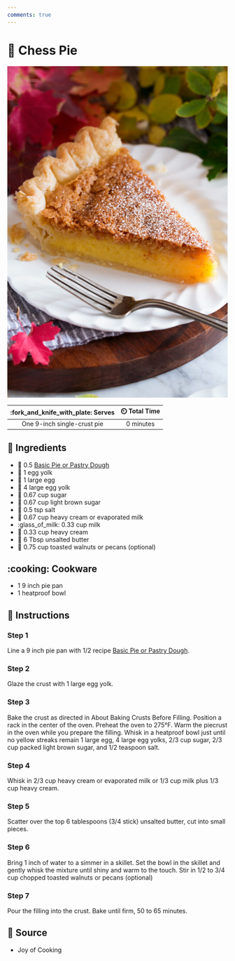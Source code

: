 ```yaml
---
comments: true
---
```

# :pie: Chess Pie

![Chess Pie](../assets/images/chess-pie.jpg)

| :fork_and_knife_with_plate: Serves | :timer_clock: Total Time |
|:----------------------------------:|:-----------------------: |
| One 9-inch single-crust pie | 0 minutes |

## :salt: Ingredients

- :pie: 0.5 [Basic Pie or Pastry Dough][1]
- :egg: 1 egg yolk
- :egg: 1 large egg
- :egg: 4 large egg yolk
- :candy: 0.67 cup sugar
- :maple_leaf: 0.67 cup light brown sugar
- :salt: 0.5 tsp salt
- :icecream: 0.67 cup heavy cream or evaporated milk
- :glass_of_milk: 0.33 cup milk
- :icecream: 0.33 cup heavy cream
- :butter: 6 Tbsp unsalted butter
- :chestnut: 0.75 cup toasted walnuts or pecans (optional)

## :cooking: Cookware

- 1 9 inch pie pan
- 1 heatproof bowl

## :pencil: Instructions

### Step 1

Line a 9 inch pie pan with 1/2 recipe [Basic Pie or Pastry Dough][1].

### Step 2

Glaze the crust with 1 large egg yolk.

### Step 3

Bake the crust as directed in About Baking Crusts Before Filling. Position a rack in the center of the oven. Preheat the
oven to 275°F. Warm the piecrust in the oven while you prepare the filling. Whisk in a heatproof bowl just until no
yellow streaks remain 1 large egg, 4 large egg yolks, 2/3 cup sugar, 2/3 cup packed light brown sugar, and 1/2 teaspoon
salt.

### Step 4

Whisk in 2/3 cup heavy cream or evaporated milk or 1/3 cup milk plus 1/3 cup heavy cream.

### Step 5

Scatter over the top 6 tablespoons (3/4 stick) unsalted butter, cut into small pieces.

### Step 6

Bring 1 inch of water to a simmer in a skillet. Set the bowl in the skillet and gently whisk the mixture until shiny and
warm to the touch. Stir in 1/2 to 3/4 cup chopped toasted walnuts or pecans (optional)

### Step 7

Pour the filling into the crust. Bake until firm, 50 to 65 minutes.

## :link: Source

- Joy of Cooking

[1]: <../ingredients/pastry-dough/basic-pastry.md>
